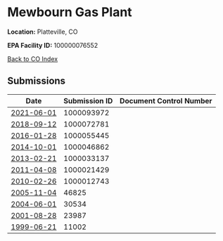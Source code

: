 # Mewbourn Gas Plant

**Location:** Platteville, CO

**EPA Facility ID:** 100000076552

[Back to CO Index](../../index.md)

## Submissions

| Date | Submission ID | Document Control Number |
|------|--------------|-------------------------|
| [2021-06-01](submissions/1000093972.md) | 1000093972 |  |
| [2018-09-12](submissions/1000072781.md) | 1000072781 |  |
| [2016-01-28](submissions/1000055445.md) | 1000055445 |  |
| [2014-10-01](submissions/1000046862.md) | 1000046862 |  |
| [2013-02-21](submissions/1000033137.md) | 1000033137 |  |
| [2011-04-08](submissions/1000021429.md) | 1000021429 |  |
| [2010-02-26](submissions/1000012743.md) | 1000012743 |  |
| [2005-11-04](submissions/46825.md) | 46825 |  |
| [2004-06-01](submissions/30534.md) | 30534 |  |
| [2001-08-28](submissions/23987.md) | 23987 |  |
| [1999-06-21](submissions/11002.md) | 11002 |  |
